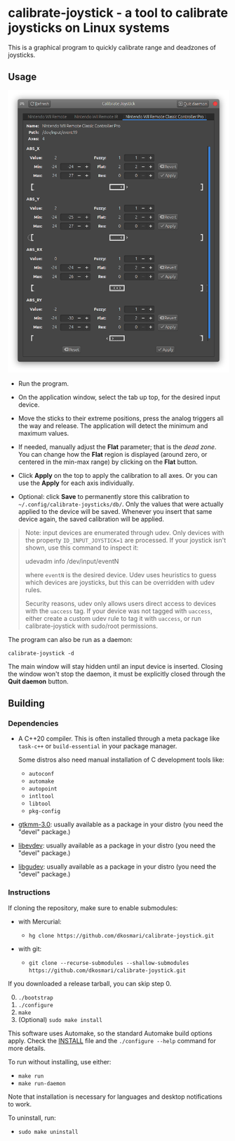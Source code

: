 # calibrate-joystick - a tool to calibrate joysticks on Linux systems

This is a graphical program to quickly calibrate range and deadzones of joysticks.


## Usage

![calibrate-joystick main window](screenshots/screenshot-1.png)

  - Run the program.

  - On the application window, select the tab up top, for the desired input device.

  - Move the sticks to their extreme positions, press the analog triggers all the way and
    release. The application will detect the minimum and maximum values.

  - If needed, manually adjust the **Flat** parameter; that is the *dead zone*. You can
    change how the **Flat** region is displayed (around zero, or centered in the min-max
    range) by clicking on the **Flat** button.

  - Click **Apply** on the top to apply the calibration to all axes. Or you can use the
    **Apply** for each axis individually.

  - Optional: click **Save** to permanently store this calibration to
    `~/.config/calibrate-joysticks/db/`. Only the values that were actually applied to the
    device will be saved. Whenever you insert that same device again, the saved
    calibration will be applied.

> Note: input devices are enumerated through udev. Only devices with the property
> `ID_INPUT_JOYSTICK=1` are processed. If your joystick isn't shown, use this command to
> inspect it:
>
>    udevadm info /dev/input/eventN
>
> where `eventN` is the desired device. Udev uses heuristics to guess which devices are
> joysticks, but this can be overridden with udev rules.
>
> Security reasons, udev only allows users direct access to devices with the `uaccess`
> tag. If your device was not tagged with `uaccess`, either create a custom udev rule to
> tag it with `uaccess`, or run calibrate-joystick with sudo/root permissions.

The program can also be run as a daemon:

    calibrate-joystick -d

The main window will stay hidden until an input device is inserted. Closing the window
won't stop the daemon, it must be explicitly closed through the **Quit daemon** button.


## Building

### Dependencies

- A C++20 compiler. This is often installed through a meta package like `task-c++` or `build-essential` in your package manager.

  Some distros also need manual installation of C development tools like:
    - `autoconf`
    - `automake`
    - `autopoint`
    - `intltool`
    - `libtool`
    - `pkg-config`

- [gtkmm-3.0](http://gtkmm.org): usually available as a package in your distro (you need
  the "devel" package.)

- [libevdev](http://www.freedesktop.org/wiki/Software/libevdev): usually available as a
  package in your distro (you need the "devel" package.)

- [libgudev](http://wiki.gnome.org/Projects/libgudev): usually available as a package in
  your distro (you need the "devel" package.)


### Instructions

If cloning the repository, make sure to enable submodules:

- with Mercurial:
  - `hg clone https://github.com/dkosmari/calibrate-joystick.git`

- with git:
  - `git clone --recurse-submodules --shallow-submodules https://github.com/dkosmari/calibrate-joystick.git`

If you downloaded a release tarball, you can skip step 0.

0. `./bootstrap`
1. `./configure`
2. `make`
3. (Optional) `sudo make install`

This software uses Automake, so the standard Automake build options apply. Check the
[INSTALL](INSTALL) file and the `./configure --help` command for more details.

To run without installing, use either:

- `make run` 
- `make run-daemon`

Note that installation is necessary for languages and desktop notifications to work.

To uninstall, run:

- `sudo make uninstall`
